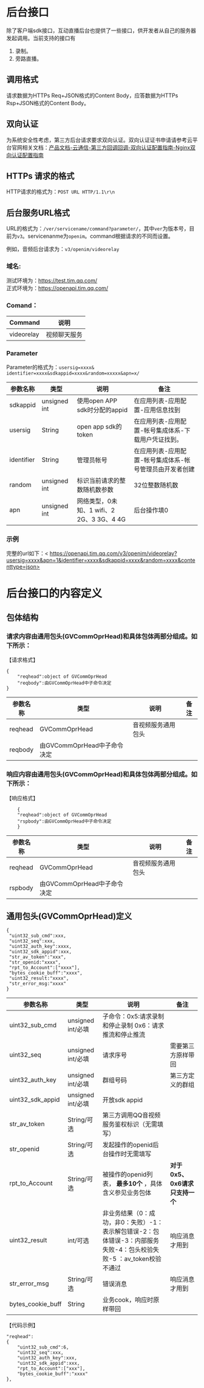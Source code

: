 # 后台接口

除了客户端sdk接口，互动直播后台也提供了一些接口，供开发者从自己的服务器发起调用。当前支持的接口有    

1. 录制。
2. 旁路直播。

## 调用格式

请求数据为HTTPs Req+JSON格式的Content Body，应答数据为HTTPs Rsp+JSON格式的Content Body。

## 双向认证
为系统安全性考虑，第三方后台请求要求双向认证。双向认证证书申请请参考云平台官网相关文档：[产品文档-云通信-第三方回调回调-双向认证配置指南-Nginx双向认证配置指南](http://tce.fsphere.cn/doc/product/269/Nginx双向认证配置指南)


## HTTPs 请求的格式
HTTP请求的格式为：`POST URL HTTP/1.1\r\n`

## 后台服务URL格式

URL的格式为：`/ver/servicename/command?parameter/`，其中`ver`为版本号，目前为`v3`。servicenanme为`openim`。command根据请求的不同而设置。

例如，音频后台请求为：`v3/openim/videorelay`

### 域名:

测试环境为：<https://test.tim.qq.com/><br/>
正式环境为：<https://openapi.tim.qq.com/>

### Comand：

| Command | 说明 |
|---------|---------|
| videorelay | 视频聊天服务 |

### Parameter

Parameter的格式为：`usersig=xxxx& identifier=xxxx&sdkappid=xxxx&random=xxxxx&apn=x/`

| 参数名称 | 类型 | 说明 | 备注 |
| --- | --- | --- | --- |
| sdkappid | unsigned int | 使用open APP sdk时分配的appid | 在应用列表-应用配置-应用信息找到 |
| usersig | String | open app sdk的token | 在应用列表-应用配置-帐号集成体系-下载用户凭证找到。 |
| identifier | String | 管理员帐号 | 在应用列表-应用配置-帐号集成体系-帐号管理员由开发者创建 |
| random | unsigned int | 标识当前请求的整数随机数参数 | 32位整数随机数 |
| apn | unsigned int | 网络类型，0未知、1  wifi、2 2G、3 3G、4 4G | 后台操作填0 |

### 示例
完整的url如下：<
https://openapi.tim.qq.com/v3/openim/videorelay?usersig=xxxx&apn=1&identifier=xxxx&sdkappid=xxxx&random=xxxx&contenttype=json>

# 后台接口的内容定义

## 包体结构
### 请求内容由通用包头(GVCommOprHead)和具体包体两部分组成。如下所示：

【请求格式】

	{
		"reqhead":object of GVCommOprHead
		"reqbody":由GVCommOprHead中子命令决定
	}

| 参数名称 | 类型 | 说明 | 备注 |
| --- | --- | --- | --- |
| reqhead | GVCommOprHead | 音视频服务通用包头 |   |
| reqbody | 由GVCommOprHead中子命令决定 |   |   |    |
### 响应内容由通用包头(GVCommOprHead)和具体包体两部分组成。如下所示：
【响应格式】

		{
		"reqhead":object of GVCommOprHead
		"rspbody":由GVCommOprHead中子命令决定
		}

| 参数名称 | 类型 | 说明 | 备注 |
| --- | --- | --- | --- |
| reqhead | GVCommOprHead | 音视频服务通用包头 |   |
| rspbody | 由GVCommOprHead中子命令决定 |   |    |   |

## 通用包头(GVCommOprHead)定义

	{
	 "uint32_sub_cmd":xxx,
	 "uint32_seq":xxx,
	 "uint32_auth_key":xxxx,
	 "uint32_sdk_appid":xxx,
	 "str_av_token":"xxx",
	 "str_openid:"xxxx",
	 "rpt_to_Account":["xxxx"],
	 "bytes_cookie_buff":"xxxx",
	 "uint32_result:"xxxx",
	 "str_error_msg:"xxxx"
	}

| 参数名称 | 类型 | 说明 | 备注 |
| --- | --- | --- | --- |
| uint32_sub_cmd | unsigned int/必填 | 子命令：0x5:请求录制和停止录制 0x6：请求推流和停止推流 |   |
| uint32_seq | unsigned int/必填 | 请求序号 | 需要第三方原样带回 |
| uint32_auth_key | unsigned int/必填 | 群组号码 | 第三方定义的群组 |
| uint32_sdk_appid | unsigned int/必填 | 开放sdk appid |   |
| str_av_token | String/可选 | 第三方调用QQ音视频服务鉴权标识（无需填写）  |   |
| str_openid | String/可选 | 发起操作的openid后台操作时无需填写 |   |
| rpt_to_Account | String/可选 | 被操作的openid列表， **最多10个** ，具体含义参见业务包体 | **对于0x5、0x6请求只支持一个** |
| uint32_result | int/可选 | 非业务结果（0：成功，非0：失败）-1：表示解包错误-2：包体错误-3：内部服务失败-4：包头校验失败-5 ：av_token校验不通过 | 响应消息才用到 |
| str_error_msg | String/可选 | 错误消息 | 响应消息才用到 |
| bytes_cookie_buff | String | 业务cook，响应时原样带回 |   |

【代码示例】

	"reqhead":
	{
		"uint32_sub_cmd":6,
		"uint32_seq":xxx,
		"uint32_auth_key":xxx,
		"uint32_sdk_appid":xxx,
		"rpt_to_Account":["xxx"],
		"bytes_cookie_buff":"xxxx"
	},

